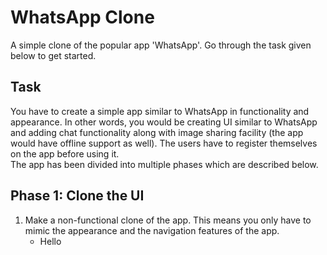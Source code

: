 # **WhatsApp Clone**  
A simple clone of the popular app 'WhatsApp'. Go through the task given below to get started.  
## **Task**  
You have to create a simple app similar to WhatsApp in functionality and appearance. In other words, you would be creating UI similar to WhatsApp and adding chat functionality along with image sharing facility (the app would have offline support as well). The users have to register themselves on the app before using it.  
The app has been divided into multiple phases which are described below.  
## Phase 1: Clone the UI
1. Make a non-functional clone of the app. This means you only have to mimic the appearance and the navigation features of the app.  
    - Hello
